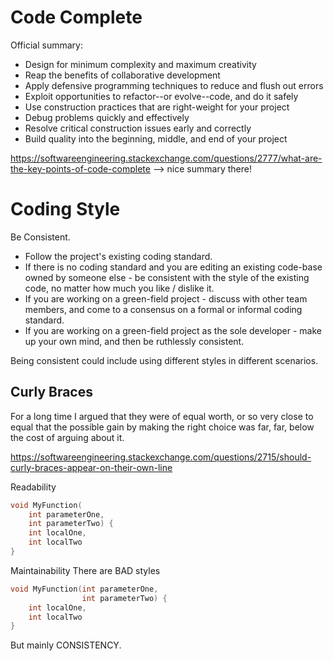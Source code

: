 Code Complete
=============

Official summary:
- Design for minimum complexity and maximum creativity
- Reap the benefits of collaborative development
- Apply defensive programming techniques to reduce and flush out errors
- Exploit opportunities to refactor--or evolve--code, and do it safely
- Use construction practices that are right-weight for your project
- Debug problems quickly and effectively
- Resolve critical construction issues early and correctly
- Build quality into the beginning, middle, and end of your project



https://softwareengineering.stackexchange.com/questions/2777/what-are-the-key-points-of-code-complete
--> nice summary there!


# Coding Style

Be Consistent.

- Follow the project's existing coding standard.
- If there is no coding standard and you are editing an existing code-base owned by someone else - be consistent with the style of the existing code, no matter how much you like / dislike it.
- If you are working on a green-field project - discuss with other team members, and come to a consensus on a formal or informal coding standard.
- If you are working on a green-field project as the sole developer - make up your own mind, and then be ruthlessly consistent.

Being consistent could include using different styles in different scenarios.


## Curly Braces

For a long time I argued that they were of equal worth, or so very close to equal that the
possible gain by making the right choice was far, far, below the cost of arguing about it.


https://softwareengineering.stackexchange.com/questions/2715/should-curly-braces-appear-on-their-own-line

Readability

```c
void MyFunction(
    int parameterOne,
    int parameterTwo) {
    int localOne,
    int localTwo
}
```


Maintainability
There are BAD styles

```c
void MyFunction(int parameterOne,
                int parameterTwo) {
    int localOne,
    int localTwo
}
```

But mainly CONSISTENCY.


```vb

```

